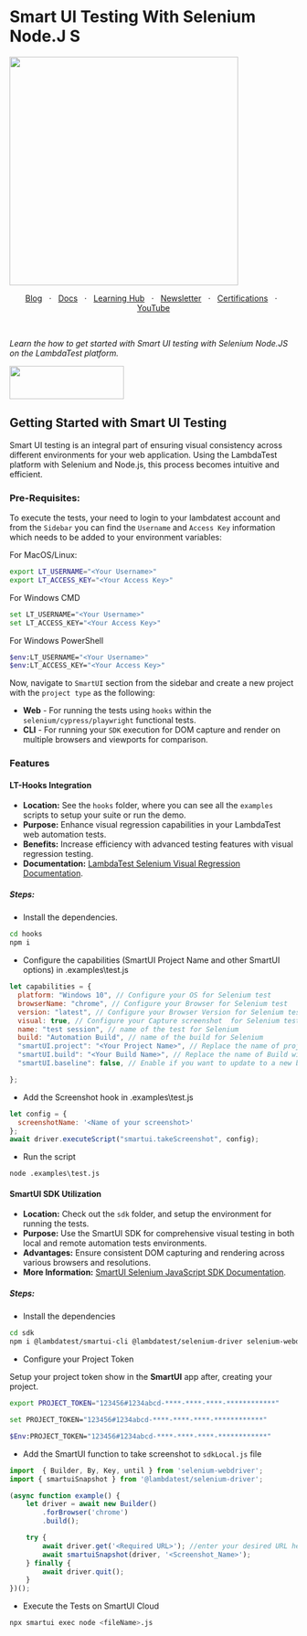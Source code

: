 <h1>Smart UI Testing With Selenium   Node.J S</h1>

<img height="400" src="https://user-images.githubusercontent.com/126776938/232535511-8d51cf1b-1a33-48fc-825c-b13e7a9ec388.png">


<p align="center">
  <a href="https://www.lambdatest.com/blog/?utm_source=github&utm_medium=repo&utm_campaign=playwright-sample" target="_bank">Blog</a>
  &nbsp; &#8901; &nbsp;
  <a href="https://www.lambdatest.com/support/docs/?utm_source=github&utm_medium=repo&utm_campaign=playwright-sample" target="_bank">Docs</a>
  &nbsp; &#8901; &nbsp;
  <a href="https://www.lambdatest.com/learning-hub/?utm_source=github&utm_medium=repo&utm_campaign=playwright-sample" target="_bank">Learning Hub</a>
  &nbsp; &#8901; &nbsp;
  <a href="https://www.lambdatest.com/newsletter/?utm_source=github&utm_medium=repo&utm_campaign=playwright-sample" target="_bank">Newsletter</a>
  &nbsp; &#8901; &nbsp;
  <a href="https://www.lambdatest.com/certifications/?utm_source=github&utm_medium=repo&utm_campaign=playwright-sample" target="_bank">Certifications</a>
  &nbsp; &#8901; &nbsp;
  <a href="https://www.youtube.com/c/LambdaTest" target="_bank">YouTube</a>
</p>
&emsp;
&emsp;
&emsp;

*Learn the how to get started with Smart UI testing with Selenium Node.JS on the LambdaTest platform.*


[<img height="58" width="200" src="https://user-images.githubusercontent.com/70570645/171866795-52c11b49-0728-4229-b073-4b704209ddde.png">](https://accounts.lambdatest.com/register?utm_source=github&utm_medium=repo&utm_campaign=playwright-sample)


## Getting Started with Smart UI Testing

Smart UI testing is an integral part of ensuring visual consistency across different environments for your web application. Using the LambdaTest platform with Selenium and Node.js, this process becomes intuitive and efficient.

### Pre-Requisites: 

To execute the tests, your need to login to your lambdatest account and from the `Sidebar` you can find the `Username` and `Access Key` information which needs to be added to your environment variables: 

For MacOS/Linux: 

```bash
export LT_USERNAME="<Your Username>"
export LT_ACCESS_KEY="<Your Access Key>"
```

For Windows CMD

```bash
set LT_USERNAME="<Your Username>"
set LT_ACCESS_KEY="<Your Access Key>"
```

For Windows PowerShell

```bash
$env:LT_USERNAME="<Your Username>"
$env:LT_ACCESS_KEY="<Your Access Key>"
```

Now, navigate to `SmartUI` section from the sidebar and create a new project with the `project type` as the following: 

- **Web** - For running the tests using `hooks` within the `selenium/cypress/playwright` functional tests.
- **CLI** - For running your `SDK` execution for DOM capture and render on multiple browsers and viewports for comparison.

### Features

#### LT-Hooks Integration
- **Location:** See the `hooks` folder, where you can see all the `examples` scripts to setup your suite or run the demo.  
- **Purpose:** Enhance visual regression capabilities in your LambdaTest web automation tests.
- **Benefits:** Increase efficiency with advanced testing features with visual regression testing.
- **Documentation:** [LambdaTest Selenium Visual Regression Documentation](https://www.lambdatest.com/support/docs/selenium-visual-regression/).
##### **Steps:**
- Install the dependencies.
```bash
cd hooks
npm i
```
- Configure the capabilities (SmartUI Project Name and other SmartUI options) in .examples\test.js
```javascript
let capabilities = {
  platform: "Windows 10", // Configure your OS for Selenium test
  browserName: "chrome", // Configure your Browser for Selenium test
  version: "latest", // Configure your Browser Version for Selenium test
  visual: true, // Configure your Capture screenshot  for Selenium test
  name: "test session", // name of the test for Selenium
  build: "Automation Build", // name of the build for Selenium
  "smartUI.project": "<Your Project Name>", // Replace the name of project with the new project name
  "smartUI.build": "<Your Build Name>", // Replace the name of Build with the new Build name
  "smartUI.baseline": false, // Enable if you want to update to a new baseline build

};
```
- Add the Screenshot hook in .examples\test.js
```js
let config = {
  screenshotName: '<Name of your screenshot>'
};
await driver.executeScript("smartui.takeScreenshot", config);
```
- Run the script
```
node .examples\test.js
```


#### SmartUI SDK Utilization
- **Location:** Check out the `sdk` folder, and setup the environment for running the tests. 
- **Purpose:** Use the SmartUI SDK for comprehensive visual testing in both local and remote automation tests environments.
- **Advantages:** Ensure consistent DOM capturing and rendering across various browsers and resolutions.
- **More Information:** [SmartUI Selenium JavaScript SDK Documentation](https://www.lambdatest.com/support/docs/smartui-selenium-js-sdk/).

##### Steps:
- Install the dependencies 
```bash
cd sdk
npm i @lambdatest/smartui-cli @lambdatest/selenium-driver selenium-webdriver
```
- Configure your Project Token

Setup your project token show in the **SmartUI** app after, creating your project.

<Tabs className="docs__val" groupId="language">
<TabItem value="MacOS/Linux" label="MacOS/Linux" default>

```bash
export PROJECT_TOKEN="123456#1234abcd-****-****-****-************"
```

</TabItem>
<TabItem value="Windows" label="Windows - CMD">

```bash
set PROJECT_TOKEN="123456#1234abcd-****-****-****-************"
```

</TabItem>
<TabItem value="Powershell" label="Windows-PS">

```bash
$Env:PROJECT_TOKEN="123456#1234abcd-****-****-****-************"
```
</TabItem>
</Tabs>

- Add the SmartUI function to take screenshot to `sdkLocal.js` file
```js
import  { Builder, By, Key, until } from 'selenium-webdriver';
import { smartuiSnapshot } from '@lambdatest/selenium-driver';

(async function example() {
    let driver = await new Builder()
        .forBrowser('chrome')
        .build();

    try {
        await driver.get('<Required URL>'); //enter your desired URL here
        await smartuiSnapshot(driver, '<Screenshot_Name>');
    } finally {
        await driver.quit();
    }
})();
```
- Execute the Tests on SmartUI Cloud

```bash
npx smartui exec node <fileName>.js
```
